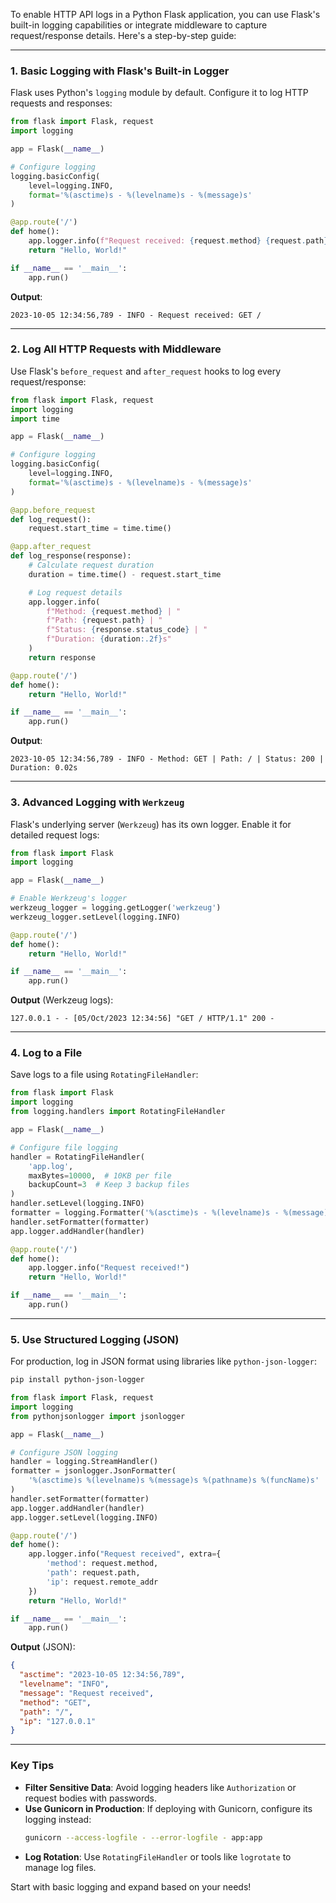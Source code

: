 To enable HTTP API logs in a Python Flask application, you can use Flask's built-in logging capabilities or integrate middleware to capture request/response details. Here's a step-by-step guide:

---

### **1. Basic Logging with Flask's Built-in Logger**
Flask uses Python's `logging` module by default. Configure it to log HTTP requests and responses:

```python
from flask import Flask, request
import logging

app = Flask(__name__)

# Configure logging
logging.basicConfig(
    level=logging.INFO,
    format='%(asctime)s - %(levelname)s - %(message)s'
)

@app.route('/')
def home():
    app.logger.info(f"Request received: {request.method} {request.path}")
    return "Hello, World!"

if __name__ == '__main__':
    app.run()
```

**Output**:
```
2023-10-05 12:34:56,789 - INFO - Request received: GET /
```

---

### **2. Log All HTTP Requests with Middleware**
Use Flask's `before_request` and `after_request` hooks to log every request/response:

```python
from flask import Flask, request
import logging
import time

app = Flask(__name__)

# Configure logging
logging.basicConfig(
    level=logging.INFO,
    format='%(asctime)s - %(levelname)s - %(message)s'
)

@app.before_request
def log_request():
    request.start_time = time.time()

@app.after_request
def log_response(response):
    # Calculate request duration
    duration = time.time() - request.start_time

    # Log request details
    app.logger.info(
        f"Method: {request.method} | "
        f"Path: {request.path} | "
        f"Status: {response.status_code} | "
        f"Duration: {duration:.2f}s"
    )
    return response

@app.route('/')
def home():
    return "Hello, World!"

if __name__ == '__main__':
    app.run()
```

**Output**:
```
2023-10-05 12:34:56,789 - INFO - Method: GET | Path: / | Status: 200 | Duration: 0.02s
```

---

### **3. Advanced Logging with `Werkzeug`**
Flask's underlying server (`Werkzeug`) has its own logger. Enable it for detailed request logs:
```python
from flask import Flask
import logging

app = Flask(__name__)

# Enable Werkzeug's logger
werkzeug_logger = logging.getLogger('werkzeug')
werkzeug_logger.setLevel(logging.INFO)

@app.route('/')
def home():
    return "Hello, World!"

if __name__ == '__main__':
    app.run()
```

**Output** (Werkzeug logs):
```
127.0.0.1 - - [05/Oct/2023 12:34:56] "GET / HTTP/1.1" 200 -
```

---

### **4. Log to a File**
Save logs to a file using `RotatingFileHandler`:
```python
from flask import Flask
import logging
from logging.handlers import RotatingFileHandler

app = Flask(__name__)

# Configure file logging
handler = RotatingFileHandler(
    'app.log',
    maxBytes=10000,  # 10KB per file
    backupCount=3  # Keep 3 backup files
)
handler.setLevel(logging.INFO)
formatter = logging.Formatter('%(asctime)s - %(levelname)s - %(message)s')
handler.setFormatter(formatter)
app.logger.addHandler(handler)

@app.route('/')
def home():
    app.logger.info("Request received!")
    return "Hello, World!"

if __name__ == '__main__':
    app.run()
```

---

### **5. Use Structured Logging (JSON)**
For production, log in JSON format using libraries like `python-json-logger`:
```bash
pip install python-json-logger
```

```python
from flask import Flask, request
import logging
from pythonjsonlogger import jsonlogger

app = Flask(__name__)

# Configure JSON logging
handler = logging.StreamHandler()
formatter = jsonlogger.JsonFormatter(
    '%(asctime)s %(levelname)s %(message)s %(pathname)s %(funcName)s'
)
handler.setFormatter(formatter)
app.logger.addHandler(handler)
app.logger.setLevel(logging.INFO)

@app.route('/')
def home():
    app.logger.info("Request received", extra={
        'method': request.method,
        'path': request.path,
        'ip': request.remote_addr
    })
    return "Hello, World!"

if __name__ == '__main__':
    app.run()
```

**Output** (JSON):
```json
{
  "asctime": "2023-10-05 12:34:56,789",
  "levelname": "INFO",
  "message": "Request received",
  "method": "GET",
  "path": "/",
  "ip": "127.0.0.1"
}
```

---

### **Key Tips**
- **Filter Sensitive Data**: Avoid logging headers like `Authorization` or request bodies with passwords.
- **Use Gunicorn in Production**: If deploying with Gunicorn, configure its logging instead:
  ```bash
  gunicorn --access-logfile - --error-logfile - app:app
  ```
- **Log Rotation**: Use `RotatingFileHandler` or tools like `logrotate` to manage log files.

Start with basic logging and expand based on your needs!
